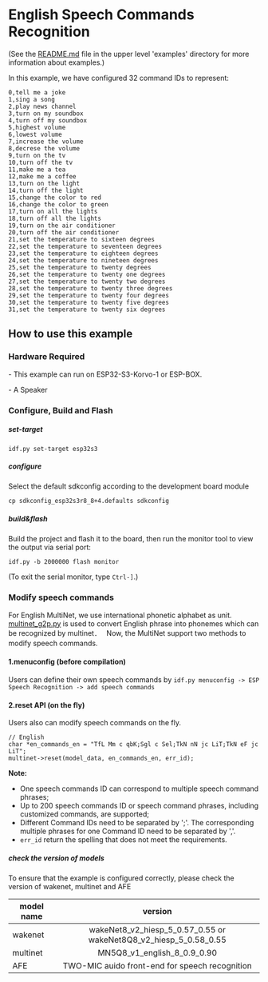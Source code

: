 # English Speech Commands Recognition



(See the [README.md](../README.md) file in the upper level 'examples' directory for more information about examples.)



In this example, we have configured 32 command IDs to represent:
```
0,tell me a joke  
1,sing a song  
2,play news channel  
3,turn on my soundbox  
4,turn off my soundbox  
5,highest volume
6,lowest volume
7,increase the volume
8,decrese the volume
9,turn on the tv
10,turn off the tv
11,make me a tea
12,make me a coffee
13,turn on the light
14,turn off the light
15,change the color to red
16,change the color to green
17,turn on all the lights
18,turn off all the lights
19,turn on the air conditioner
20,turn off the air conditioner
21,set the temperature to sixteen degrees
22,set the temperature to seventeen degrees
23,set the temperature to eighteen degrees
24,set the temperature to nineteen degrees
25,set the temperature to twenty degrees
26,set the temperature to twenty one degrees
27,set the temperature to twenty two degrees
28,set the temperature to twenty three degrees
29,set the temperature to twenty four degrees
30,set the temperature to twenty five degrees
31,set the temperature to twenty six degrees
```


## How to use this example


### Hardware Required


\- This example can run on ESP32-S3-Korvo-1 or ESP-BOX. 

\- A Speaker



### Configure, Build and Flash


##### set-target 

```
idf.py set-target esp32s3
```

##### configure

Select the default sdkconfig according to the development board module

```
cp sdkconfig_esp32s3r8_8+4.defaults sdkconfig
```

##### build&flash

Build the project and flash it to the board, then run the monitor tool to view the output via serial port:

```
idf.py -b 2000000 flash monitor 
```

(To exit the serial monitor, type ``Ctrl-]``.)

### Modify speech commands

For English MultiNet, we use international phonetic alphabet as unit. [multinet_g2p.py](../../components/esp-sr/tool/multinet_g2p.py) is used to convert English phrase into phonemes which can be recognized by multinet．　
Now, the MultiNet support two methods to modify speech commands.　

#### 1.menuconfig (before compilation)

Users can define their own speech commands by `idf.py menuconfig -> ESP Speech Recognition -> add speech commands` 

#### 2.reset API (on the fly)

Users also can modify speech commands on the fly.

```
// English
char *en_commands_en = "TfL Mm c qbK;Sgl c Sel;TkN nN jc LiT;TkN eF jc LiT";
multinet->reset(model_data, en_commands_en, err_id);
```

**Note:**

- One speech commands ID can correspond to multiple speech command phrases;
- Up to 200 speech commands ID or speech command phrases, including customized commands, are supported;
- Different Command IDs need to be separated by ';'. The corresponding multiple phrases for one Command ID need to be separated by ','. 
- `err_id` return the spelling that does not meet the requirements.  


##### check the version of models

To ensure that the example is configured correctly, please check the version of wakenet, multinet and AFE

| model name |                           version                            |
| ---------- | :----------------------------------------------------------: |
| wakenet    | wakeNet8_v2_hiesp_5_0.57_0.55 or wakeNet8Q8_v2_hiesp_5_0.58_0.55 |
| multinet   | MN5Q8_v1_english_8_0.9_0.90 |
| AFE        | TWO-MIC auido front-end for speech recognition | 